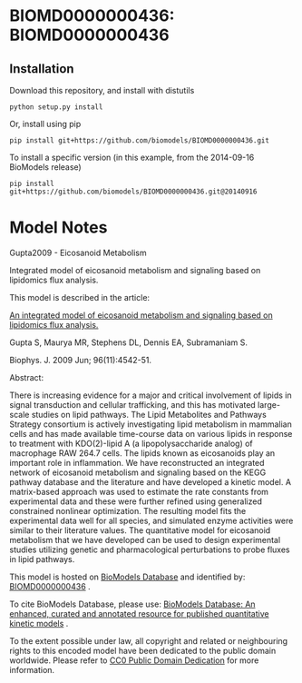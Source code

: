 # BIOMD0000000436: BIOMD0000000436

## Installation

Download this repository, and install with distutils

`python setup.py install`

Or, install using pip

`pip install git+https://github.com/biomodels/BIOMD0000000436.git`

To install a specific version (in this example, from the 2014-09-16 BioModels release)

`pip install git+https://github.com/biomodels/BIOMD0000000436.git@20140916`


# Model Notes


Gupta2009 - Eicosanoid Metabolism

Integrated model of eicosanoid metabolism and signaling based on lipidomics
flux analysis.

This model is described in the article:

[An integrated model of eicosanoid metabolism and signaling based on
lipidomics flux analysis.](http://identifiers.org/pubmed/19486676)

Gupta S, Maurya MR, Stephens DL, Dennis EA, Subramaniam S.

Biophys. J. 2009 Jun; 96(11):4542-51.

Abstract:

There is increasing evidence for a major and critical involvement of lipids in
signal transduction and cellular trafficking, and this has motivated large-
scale studies on lipid pathways. The Lipid Metabolites and Pathways Strategy
consortium is actively investigating lipid metabolism in mammalian cells and
has made available time-course data on various lipids in response to treatment
with KDO(2)-lipid A (a lipopolysaccharide analog) of macrophage RAW 264.7
cells. The lipids known as eicosanoids play an important role in inflammation.
We have reconstructed an integrated network of eicosanoid metabolism and
signaling based on the KEGG pathway database and the literature and have
developed a kinetic model. A matrix-based approach was used to estimate the
rate constants from experimental data and these were further refined using
generalized constrained nonlinear optimization. The resulting model fits the
experimental data well for all species, and simulated enzyme activities were
similar to their literature values. The quantitative model for eicosanoid
metabolism that we have developed can be used to design experimental studies
utilizing genetic and pharmacological perturbations to probe fluxes in lipid
pathways.

This model is hosted on [BioModels Database](http://www.ebi.ac.uk/biomodels/)
and identified by:
[BIOMD0000000436](http://identifiers.org/biomodels.db/BIOMD0000000436) .

To cite BioModels Database, please use: [BioModels Database: An enhanced,
curated and annotated resource for published quantitative kinetic
models](http://identifiers.org/pubmed/20587024) .

To the extent possible under law, all copyright and related or neighbouring
rights to this encoded model have been dedicated to the public domain
worldwide. Please refer to [CC0 Public Domain
Dedication](http://creativecommons.org/publicdomain/zero/1.0/) for more
information.


